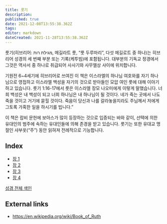 ```yaml
---
title: 룻기
description: 
published: true
date: 2021-12-08T13:55:38.362Z
tags: 
editor: markdown
dateCreated: 2021-11-28T13:55:38.362Z
---
```


룻기(히브리어: מגילת רות, 메길라트 룻, “룻 두루마리”, 다섯 메길로트 중 하나)는 히브리어 성경의 세 번째 부분 또는 기록(케투빔)에 포함됩니다. 대부분의 기독교 정경에서 그것은 역사서 중 하나로 취급되어 사사기와 사무엘상 사이에 위치합니다.

기원전 6~4세기에 히브리어로 쓰여진 이 책은 이스라엘의 하나님 여호와를 자기 하나님으로 영접하고 이스라엘 백성을 자기의 것으로 받아들인 모압 여인 룻에 대해 이야기하고 있습니다. 룻기 1:16-17에서 룻은 이스라엘 장모 나오미에게 이렇게 말했습니다. 너희 백성은 내 백성이 되고 너희 하나님은 내 하나님이 될 것이다. 네가 죽는 곳에서 나도 죽을 것이고 거기에 묻힐 것이다. 죽음이 당신과 나를 갈라놓을지라도 주님께서 저에게 그토록 가혹한 일을 하시기를 빕니다.” 

이 책은 랍비 문헌에 보아스가 많이 등장하는 것으로 입증되는 바와 같이, 선택에 의한 유대인의 범주에 속하는 유대인들에 의해 존경을 받고 있습니다. 룻기는 또한 유대교 명절인 샤부옷(“주”) 동안 읽혀져 전례적으로 기능합니다. 

## Index

- [장 1](/ko/Bible/Ruth/1)
- [장 2](/ko/Bible/Ruth/2)
- [장 3](/ko/Bible/Ruth/3)
- [장 4](/ko/Bible/Ruth/4)



[성경 전체 색인](/ko/index/bible)


## External links

- https://en.wikipedia.org/wiki/Book_of_Ruth